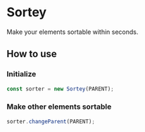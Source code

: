 # Sortey
Make your elements sortable within seconds.

## How to use

### Initialize
```javascript
const sorter = new Sortey(PARENT);
```

### Make other elements sortable
```javascript
sorter.changeParent(PARENT);
```
